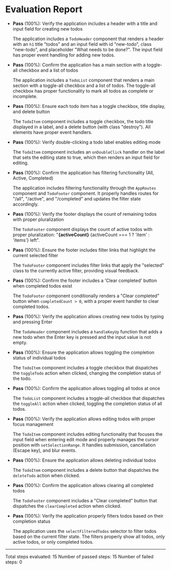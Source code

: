 # Evaluation Report

- **Pass** (100%): Verify the application includes a header with a title and input field for creating new todos
  
  The application includes a `TodoHeader` component that renders a header with an `h1` title "todos" and an input field with id "new-todo", class "new-todo", and placeholder "What needs to be done?". The input field has proper event handling for adding new todos.

- **Pass** (100%): Confirm the application has a main section with a toggle-all checkbox and a list of todos
  
  The application includes a `TodoList` component that renders a main section with a toggle-all checkbox and a list of todos. The toggle-all checkbox has proper functionality to mark all todos as complete or incomplete.

- **Pass** (100%): Ensure each todo item has a toggle checkbox, title display, and delete button
  
  The `TodoItem` component includes a toggle checkbox, the todo title displayed in a label, and a delete button (with class "destroy"). All elements have proper event handlers.

- **Pass** (100%): Verify double-clicking a todo label enables editing mode
  
  The `TodoItem` component includes an `onDoubleClick` handler on the label that sets the editing state to true, which then renders an input field for editing.

- **Pass** (100%): Confirm the application has filtering functionality (All, Active, Completed)
  
  The application includes filtering functionality through the `AppRoutes` component and `TodoFooter` component. It properly handles routes for "/all", "/active", and "/completed" and updates the filter state accordingly.

- **Pass** (100%): Verify the footer displays the count of remaining todos with proper pluralization
  
  The `TodoFooter` component displays the count of active todos with proper pluralization: "<strong>{activeCount}</strong> {activeCount === 1 ? 'item' : 'items'} left".

- **Pass** (100%): Ensure the footer includes filter links that highlight the current selected filter
  
  The `TodoFooter` component includes filter links that apply the "selected" class to the currently active filter, providing visual feedback.

- **Pass** (100%): Confirm the footer includes a 'Clear completed' button when completed todos exist
  
  The `TodoFooter` component conditionally renders a "Clear completed" button when `completedCount > 0`, with a proper event handler to clear completed todos.

- **Pass** (100%): Verify the application allows creating new todos by typing and pressing Enter
  
  The `TodoHeader` component includes a `handleKeyUp` function that adds a new todo when the Enter key is pressed and the input value is not empty.

- **Pass** (100%): Ensure the application allows toggling the completion status of individual todos
  
  The `TodoItem` component includes a toggle checkbox that dispatches the `toggleTodo` action when clicked, changing the completion status of the todo.

- **Pass** (100%): Confirm the application allows toggling all todos at once
  
  The `TodoList` component includes a toggle-all checkbox that dispatches the `toggleAll` action when clicked, toggling the completion status of all todos.

- **Pass** (100%): Verify the application allows editing todos with proper focus management
  
  The `TodoItem` component includes editing functionality that focuses the input field when entering edit mode and properly manages the cursor position with `setSelectionRange`. It handles submission, cancellation (Escape key), and blur events.

- **Pass** (100%): Ensure the application allows deleting individual todos
  
  The `TodoItem` component includes a delete button that dispatches the `deleteTodo` action when clicked.

- **Pass** (100%): Confirm the application allows clearing all completed todos
  
  The `TodoFooter` component includes a "Clear completed" button that dispatches the `clearCompleted` action when clicked.

- **Pass** (100%): Verify the application properly filters todos based on their completion status
  
  The application uses the `selectFilteredTodos` selector to filter todos based on the current filter state. The filters properly show all todos, only active todos, or only completed todos.

---

Total steps evaluated: 15
Number of passed steps: 15
Number of failed steps: 0